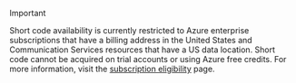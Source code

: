 > [!IMPORTANT]
> Short code availability is currently restricted to Azure enterprise subscriptions that have a billing address in the United States and Communication Services resources that have a US data location. 
> Short code cannot be acquired on trial accounts or using Azure free credits. For more information, visit the [subscription eligibility](../concepts/numbers/sub-eligibility-number-capability.md) page.